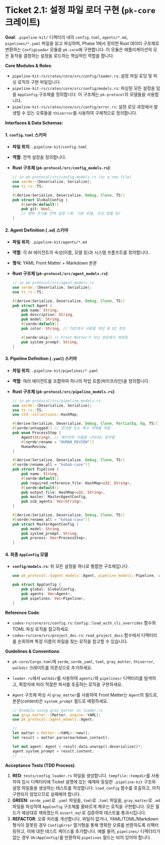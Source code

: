 # **Ticket 2.1: 설정 파일 로더 구현 (`pk-core` 크레이트)**

**Goal**: `.pipeline-kit/` 디렉터리 내의 `config.toml`, `agents/*.md`, `pipelines/*.yaml` 파일을 읽고 파싱하여, Phase 1에서 정의한 Rust 데이터 구조체로 변환하는 `ConfigLoader` 모듈을 `pk-core`에 구현합니다. 이 모듈은 애플리케이션의 모든 동작을 결정하는 설정을 로드하는 핵심적인 역할을 합니다.

**Core Modules & Roles**:

- `pipeline-kit-rs/crates/core/src/config/loader.rs`: 설정 파일 로딩 및 파싱 로직의 구현 파일입니다.
- `pipeline-kit-rs/crates/core/src/config/models.rs`: 파싱된 모든 설정을 담을 `AppConfig` 구조체를 정의합니다. 이 구조체는 `pk-protocol`의 모델들을 사용합니다.
- `pipeline-kit-rs/crates/core/src/config/error.rs`: 설정 로딩 과정에서 발생할 수 있는 오류들을 `thiserror`를 사용하여 구체적으로 정의합니다.

**Interfaces & Data Schemas**:

#### 1. `config.toml` 스키마

- **파일 위치**: `.pipeline-kit/config.toml`
- **역할**: 전역 설정을 정의합니다.
- **Rust 구조체 (`pk-protocol/src/config_models.rs`)**:

  ```rust
  // in pk-protocol/src/config_models.rs (or a new file)
  use serde::{Deserialize, Serialize};
  use ts_rs::TS;

  #[derive(Serialize, Deserialize, Debug, Clone, TS)]
  pub struct GlobalConfig {
      #[serde(default)]
      pub git: bool,
      // 향후 추가될 전역 설정 (예: 기본 모델, 로깅 레벨 등)
  }
  ```

#### 2. Agent Definition (`.md`) 스키마

- **파일 위치**: `.pipeline-kit/agents/*.md`
- **역할**: 각 AI 에이전트의 속성(이름, 모델 등)과 시스템 프롬프트를 정의합니다.
- **형식**: YAML Front Matter + Markdown 본문
- **Rust 구조체 (`pk-protocol/src/agent_models.rs`)**:

  ```rust
  // in pk-protocol/src/agent_models.rs
  use serde::{Deserialize, Serialize};
  use ts_rs::TS;

  #[derive(Serialize, Deserialize, Debug, Clone, TS)]
  pub struct Agent {
      pub name: String,
      pub description: String,
      pub model: String,
      #[serde(default)]
      pub color: String, // TUI에서 사용할 색상 등 UI 힌트

      #[serde(skip)] // Front Matter가 아닌 본문에서 채워짐
      pub system_prompt: String,
  }
  ```

#### 3. Pipeline Definition (`.yaml`) 스키마

- **파일 위치**: `.pipeline-kit/pipelines/*.yaml`
- **역할**: 여러 에이전트를 조합하여 하나의 작업 흐름(파이프라인)을 정의합니다.
- **Rust 구조체 (`pk-protocol/src/pipeline_models.rs`)**:

  ```rust
  // in pk-protocol/src/pipeline_models.rs
  use serde::{Deserialize, Serialize};
  use ts_rs::TS;
  use std::collections::HashMap;

  #[derive(Serialize, Deserialize, Debug, Clone, PartialEq, Eq, TS)]
  #[serde(untagged)] // 문자열 또는 특수 객체를 허용
  pub enum ProcessStep {
      Agent(String), // 에이전트 이름을 나타내는 문자열
      #[serde(rename = "HUMAN_REVIEW")]
      HumanReview,
  }

  #[derive(Serialize, Deserialize, Debug, Clone, TS)]
  #[serde(rename_all = "kebab-case")]
  pub struct Pipeline {
      pub name: String,
      #[serde(default)]
      pub required_reference_file: HashMap<u32, String>,
      #[serde(default)]
      pub output_file: HashMap<u32, String>,
      pub master: MasterAgentConfig,
      pub sub_agents: Vec<String>,
  }

  #[derive(Serialize, Deserialize, Debug, Clone, TS)]
  #[serde(rename_all = "kebab-case")]
  pub struct MasterAgentConfig {
      pub model: String,
      pub system_prompt: String,
      pub process: Vec<ProcessStep>,
  }
  ```

#### 4. 최종 `AppConfig` 모델

- **`config/models.rs`**: 위 모든 설정을 하나로 통합한 구조체입니다.

  ```rust
  use pk_protocol::{agent_models::Agent, pipeline_models::Pipeline, config_models::GlobalConfig};

  pub struct AppConfig {
      pub global: GlobalConfig,
      pub agents: Vec<Agent>,
      pub pipelines: Vec<Pipeline>,
  }
  ```

**Reference Code**:

- `codex-rs/core/src/config.rs`: `Config::load_with_cli_overrides` 함수와 TOML 파싱 로직을 참고하세요.
- `codex-rs/core/src/project_doc.rs`: `read_project_docs` 함수에서 디렉터리를 순회하며 특정 이름의 파일을 찾는 로직을 참고할 수 있습니다.

**Guidelines & Conventions**:

- `pk-core/Cargo.toml`에 `serde`, `serde_yaml`, `toml`, `gray_matter`, `thiserror`, `walkdir` 크레이트를 의존성으로 추가하세요.
- `loader.rs`에서 `walkdir`를 사용하여 `agents/`와 `pipelines/` 디렉터리를 탐색하고, 확장자에 따라 적절한 파서를 호출하는 로직을 구현하세요.
- `Agent` 구조체 파싱 시 `gray_matter`를 사용하여 Front Matter는 `Agent`의 필드로, 본문(content)은 `system_prompt` 필드로 매핑하세요.

  ```rust
  // Example using gray_matter in loader.rs
  use gray_matter::{Matter, engine::YAML};
  use pk_protocol::agent_models::Agent;

  // ...
  let matter = Matter::<YAML>::new();
  let result = matter.parse(markdown_content);

  let mut agent: Agent = result.data.unwrap().deserialize()?;
  agent.system_prompt = result.content;
  // ...
  ```

**Acceptance Tests (TDD Process)**:

1.  **RED**: `tests/config_loader.rs` 파일을 생성합니다. `tempfile::tempdir`를 사용하여 임시 디렉터리에 Ticket 설명에 있는 예제와 동일한 `.pipeline-kit` 구조와 설정 파일들을 생성하는 테스트를 작성합니다. `load_config` 함수를 호출하고, 아직 구현되지 않았으므로 실패해야 합니다.
2.  **GREEN**: `serde_yaml`로 `.yaml` 파일을, `toml`로 `.toml` 파일을, `gray_matter`로 `.md` 파일을 파싱하여 `AppConfig` 구조체를 올바르게 채우는 로직을 구현합니다. 모든 필드가 예상대로 채워졌는지 `assert_eq!`로 검증하여 테스트를 통과시킵니다.
3.  **REFACTOR**: 오류 처리를 개선합니다. 파일이 없거나, YAML/TOML/Markdown 형식이 잘못된 경우 `ConfigError` 열거형을 통해 명확한 오류를 반환하도록 리팩터링하고, 이에 대한 테스트 케이스를 추가합니다. 예를 들어, `pipelines/` 디렉터리가 없는 경우 `Ok(AppConfig)`를 반환하되 `pipelines` 필드는 비어 있어야 합니다.
